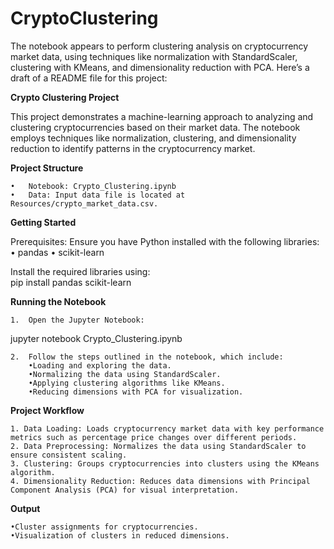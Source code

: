 # CryptoClustering

The notebook appears to perform clustering analysis on cryptocurrency market data, using techniques like normalization with StandardScaler, clustering with KMeans, and dimensionality reduction with PCA. Here’s a draft of a README file for this project:

**Crypto Clustering Project**

This project demonstrates a machine-learning approach to analyzing and clustering cryptocurrencies based on their market data. The notebook employs techniques like normalization, clustering, and dimensionality reduction to identify patterns in the cryptocurrency market.

**Project Structure**

	•	Notebook: Crypto_Clustering.ipynb
	•	Data: Input data file is located at Resources/crypto_market_data.csv.

**Getting Started**  

Prerequisites:
Ensure you have Python installed with the following libraries:
	•	pandas
	•	scikit-learn

Install the required libraries using:  
pip install pandas scikit-learn

**Running the Notebook**

	1.	Open the Jupyter Notebook:

jupyter notebook Crypto_Clustering.ipynb  


	2.	Follow the steps outlined in the notebook, which include:
		•Loading and exploring the data.
		•Normalizing the data using StandardScaler.
		•Applying clustering algorithms like KMeans.
		•Reducing dimensions with PCA for visualization.

**Project Workflow**

	1. Data Loading: Loads cryptocurrency market data with key performance metrics such as percentage price changes over different periods.
	2. Data Preprocessing: Normalizes the data using StandardScaler to ensure consistent scaling.
	3. Clustering: Groups cryptocurrencies into clusters using the KMeans algorithm.
	4. Dimensionality Reduction: Reduces data dimensions with Principal Component Analysis (PCA) for visual interpretation.

**Output**

	•Cluster assignments for cryptocurrencies.
	•Visualization of clusters in reduced dimensions.

